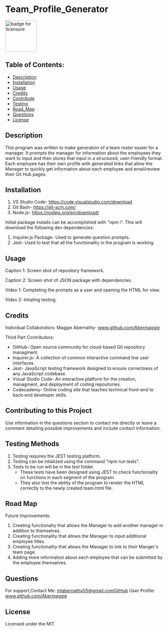 # Team_Profile_Generator

<img width="100" alt="badge for licensure" src="https://img.shields.io/badge/License-MIT-blue.svg">

## Table of Contents:

- [Description](#description)
- [Installation](#installation)
- [Usage](#usage)
- [Credits](#credits)
- [Contribute](#contributing-to-this-project)
- [Testing](#testing-methods)
- [Road_Map](#road-map)
- [Questions](#questions)
- [License](#license)

## Description
This program was written to make generation of a team roster easier for a manager.  It prompts the manager for information about the employees they want to input and then stores that input in a structured, user-friendly format.  Each employee has their own profile with generated links that allow the Manager to quickly get information about each employee and email/review their Git Hub pages.

## Installation
1. VS Studio Code- https://code.visualstudio.com/download
2. Git Bash- https://git-scm.com/
3. Node.js- https://nodejs.org/en/download/

Initial package installs can be accomplished with "npm i".  This will download the following dev dependencies:

1. Inquirer.js Package- Used to generate question prompts.
2. Jest- Used to test that all the functionality in the program is working.

## Usage
Caption 1: Screen shot of repository framework.

Caption 2: Screen shot of JSON package with dependencies.

Video 1: Completing the prompts as a user and opening the HTML for view.

Video 2: Intiating testing.

## Credits
Individual Collaborators:
Maggie Abernathy- www.github.com/Abermaggie

Third Part Contributors:
- GitHub- Open source community for cloud-based Git repository managment.
- Inquirer.js- A collection of common interactive command line user interfaces.
- Jest- JavaScript testing framework designed to ensure correctness of any JavaScript codebase.
- Visual Studio Code- An interactive platform for the creation, managment, and deployment of coding repositories.
- Codecademy- Online coding site that teaches technical front-end to back-end developer skills.

## Contributing to this Project
Use information in the questions section to contact me directly or leave a comment detailing possible improvements and  include contact information.

## Testing Methods
1. Testing requires the JEST testing platform.
2. Testing can be intialized using the command "npm run tests".
3. Tests to be run will be in the _test_ folder.
	- These tests have been designed using JEST to check functionality on functions in each segment of the program. 
	- They also test the ability of the program to render the HTML correctly to the newly created team.html file.

## Road Map
Future Improvements:

1. Creating functionalty that allows the Manager to add another manager in addition to themselves.
2. Creating functionality that allows the Manager to input additional employee titles.
3. Creating functionality that allows the Manager to link to their Manger's team page.
4. Adding more information about each employee that can be submitted by the employee themselves.


## Questions
For support,Contact Me: mlabernathy05@gmail.comGitHub User Profile: www.github.com/Abermaggie

## License
Licensed under the MIT.

  